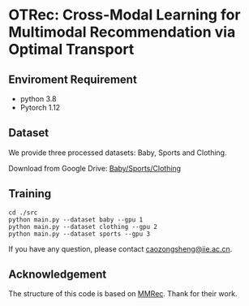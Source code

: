 # OTRec: Cross-Modal Learning for Multimodal Recommendation via Optimal Transport


## Enviroment Requirement
- python 3.8
- Pytorch 1.12

## Dataset

We provide three processed datasets: Baby, Sports and Clothing.

Download from Google Drive: [Baby/Sports/Clothing](https://drive.google.com/file/d/1tpP-IQtUubSlVvYpkA61bffPKkhvT62T/view?usp=drive_link)

## Training
  ```
  cd ./src
  python main.py --dataset baby --gpu 1 
  python main.py --dataset clothing --gpu 2 
  python main.py --dataset sports --gpu 3 
  ```


If you have any question, please contact caozongsheng@iie.ac.cn.


## Acknowledgement
The structure of this code is  based on [MMRec](https://github.com/enoche/MMRec). Thank for their work.
